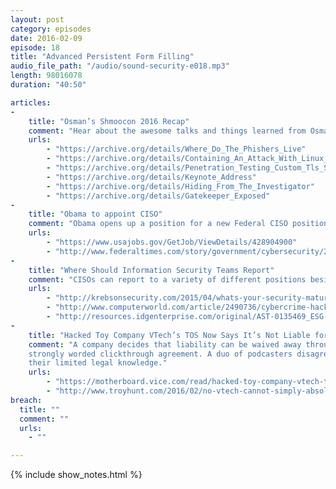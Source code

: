```yaml
---
layout: post
category: episodes
date: 2016-02-09
episode: 18
title: "Advanced Persistent Form Filling"
audio_file_path: "/audio/sound-security-e018.mp3"
length: 98016078
duration: "40:50"

articles: 
- 
    title: "Osman’s Shmoocon 2016 Recap"
    comment: "Hear about the awesome talks and things learned from Osman’s trip to DC"
    urls: 
        - "https://archive.org/details/Where_Do_The_Phishers_Live"
        - "https://archive.org/details/Containing_An_Attack_With_Linux_Containers"
        - "https://archive.org/details/Penetration_Testing_Custom_Tls_Stacks"
        - "https://archive.org/details/Keynote_Address"
        - "https://archive.org/details/Hiding_From_The_Investigator"
        - "https://archive.org/details/Gatekeeper_Exposed"
- 
    title: "Obama to appoint CISO"
    comment: "Obama opens up a position for a new Federal CISO position for the US Government. Thanks Obama!"
    urls: 
        - "https://www.usajobs.gov/GetJob/ViewDetails/428904900"
        - "http://www.federaltimes.com/story/government/cybersecurity/2016/02/09/obama-federal-ciso/80032796/"
- 
    title: "Where Should Information Security Teams Report"
    comment: "CISOs can report to a variety of different positions besides directly to a CEO. We explore various different articles on the topic and provide our own take."
    urls:
        - "http://krebsonsecurity.com/2015/04/whats-your-security-maturity-level/"
        - "http://www.computerworld.com/article/2490736/cybercrime-hacking/target-top-security-officer-reporting-to-cio-seen-as-a-mistake.html"
        - "http://resources.idgenterprise.com/original/AST-0135469_ESG-Brief-HP-Maturity-Model-Oct-2014.pdf"
- 
    title: "Hacked Toy Company VTech’s TOS Now Says It’s Not Liable for Hacks"
    comment: "A company decides that liability can be waived away through a
    strongly worded clickthrough agreement. A duo of podcasters disagree with
    their limited legal knowledge."
    urls:
        - "https://motherboard.vice.com/read/hacked-toy-company-vtech-tos-now-says-its-not-liable-for-hacks"
        - "http://www.troyhunt.com/2016/02/no-vtech-cannot-simply-absolve-itself.html"
breach: 
  title: ""
  comment: ""
  urls: 
    - ""

---
```

{% include show_notes.html %}

